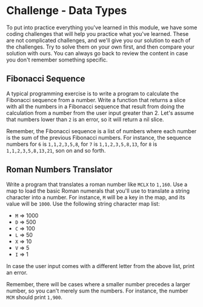 # Challenge - Data Types

To put into practice everything you've learned in this module, we have some coding challenges that will help you practice what you've learned. These are not complicated challenges, and we'll give you our solution to each of the challenges. Try to solve them on your own first, and then compare your solution with ours. You can always go back to review the content in case you don't remember something specific.

## Fibonacci Sequence

A typical programming exercise is to write a program to calculate the Fibonacci sequence from a number. Write a function that returns a slice with all the numbers in a Fibonacci sequence that result from doing the calculation from a number from the user input greater than 2. Let's assume that numbers lower than `2` is an error, so it will return a nil slice.

Remember, the Fibonacci sequence is a list of numbers where each number is the sum of the previous Fibonacci numbers. For instance, the sequence numbers for `6` is `1,1,2,3,5,8`, for `7` is `1,1,2,3,5,8,13`, for `8` is `1,1,2,3,5,8,13,21`, son on and so forth.

## Roman Numbers Translator

Write a program that translates a roman number like `MCLX` to `1,160`. Use a map to load the basic Roman numerals that you'll use to translate a string character into a number. For instance, `M` will be a key in the map, and its value will be `1000`. Use the following string character map list:

* `M` => 1000
* `D` => 500
* `C` => 100
* `L` => 50
* `X` => 10
* `V` => 5
* `I` => 1

In case the user input comes with a different letter from the above list, print an error.

Remember, there will be cases where a smaller number precedes a larger number, so you can't merely sum the numbers. For instance, the number `MCM` should print `1,900`.
